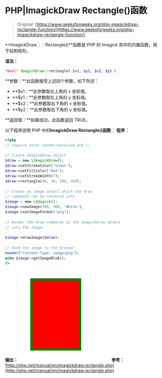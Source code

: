 # PHP|ImagickDraw Rectangle()函数

> Original: [https://www.geeksforgeeks.org/php-imagickdraw-rectangle-function/](https://www.geeksforgeeks.org/php-imagickdraw-rectangle-function/)

**ImagickDraw：：Rectangle()**函数是 PHP 的 Imagick 库中的内置函数，用于绘制矩形。

**语法：**

```php
*bool* ImagickDraw::rectangle( $x1, $y1, $x2, $y2 )
```

**参数：**此函数接受上述四个参数，如下所述：

*   **$x1：**此参数取左上角的 x 坐标值。
*   **$y1：**此参数取左上角的 y 坐标值。
*   **$x2：**此参数取右下角的 x 坐标值。
*   **$y2：**此参数取右下角的 y 坐标值。

**返回值：**如果成功，此函数返回 TRUE。

以下程序说明 PHP 中的**ImagickDraw Rectangle()函数**：
**程序：**

```php
<?php
// require_once('vendor/autoload.php');

// Create ImagickDraw object
$draw = new \ImagickDraw();
$draw->setStrokeColor('Green');
$draw->setFillColor('Red');
$draw->setStrokeWidth(7);
$draw->rectangle(40, 30, 200, 260);

// Create an image object which the draw
// commands can be rendered into
$image = new \Imagick();
$image->newImage(300, 300, 'White');
$image->setImageFormat("png");

// Render the draw commands in the ImagickDraw object 
// into the image.

$image->drawImage($draw);

// Send the image to the browser
header("Content-Type: image/png");
echo $image->getImageBlob();
?>
```

**输出：**
![](img/1b2479f3501cc2f4ea1480f5b380bcb6.png)
**参考：**[http://php.net/manual/en/imagickdraw.rectangle.php](http://php.net/manual/en/imagickdraw.rectangle.php)